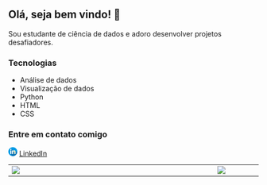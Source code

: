 ## Olá, seja bem vindo! 👋

Sou estudante de ciência de dados e adoro desenvolver projetos desafiadores.

### Tecnologias
- Análise de dados
- Visualização de dados
- Python
- HTML 
- CSS

### Entre em contato comigo

<a href="https://www.linkedin.com/in/lesampaio/"><img src="https://github.com/lesampaio/lesampaio/blob/lesampaio/linkedin.png" width="18"></img></a> [LinkedIn](https://www.linkedin.com/in/seu_usuário)

<center>
<table>
    <tr>
        <td><img width="400px" align="left" src="https://github-readme-stats.vercel.app/api/top-langs/?username=lesampaio&hide=html&layout=compact&theme=buefy" /></td>
        <td><img width="495px" align="left" src="https://github-readme-stats.vercel.app/api?username=lesampaio&theme=buefy"/></td>
    </tr>   
</table>
</center>  




<!--
**lesampaio/lesampaio** is a ✨ _special_ ✨ repository because its `README.md` (this file) appears on your GitHub profile.

Here are some ideas to get you started:

- 🔭 I’m currently working on ...
- 🌱 I’m currently learning ...
- 👯 I’m looking to collaborate on ...
- 🤔 I’m looking for help with ...
- 💬 Ask me about ...
- 📫 How to reach me: ...
- 😄 Pronouns: ...
- ⚡ Fun fact: ...
-->
